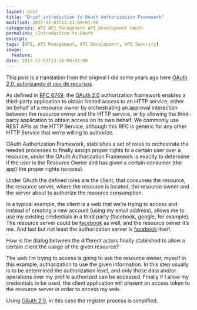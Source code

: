 ```yaml
---
layout: post
title: "Brief introduction to OAuth Authorization Framework"
modified: 2017-12-03T13:21:09+01:00
categories: API API_Management API_Development OAuth
permalink: /Introduction-to-OAuth
excerpt:
tags: [API, API Management, API Development, API Security]
image:
  feature:
date: 2017-12-03T13:20:09+01:00
---
```


This post is a translation from the original I did some years ago here [OAuth 2.0, autorizando el uso de recursos](https://lacabezaenlanube.wordpress.com/2014/11/02/oauth-2-0-autorizando-el-uso-de-recursos/)

As defined in [RFC 6749](http://tools.ietf.org/html/rfc6749), the [OAuth 2.0](http://oauth.net/documentation/) authorization framework enables a third-party application to obtain limited access to an HTTP service, either on behalf of a resource owner by orchestrating an approval interaction between the resource owner and the HTTP service, or by allowing the third-party application to obtain access on its own behalf. We commonly use REST APIs as the HTTP Service, although this RFC is generic for any other HTTP Service that we’re willing to authorize.

OAuth Authorization Framework, stablishes a set of roles to orchestrate the needed processes to finally assign proper rights to a certain user over a resource, under the OAuth Authorization Framework is exactly to determine if the user is the Resource Owner and has given a certain consumer (the app) the proper rights (scopes).

Under OAuth the defined roles are the client, that consumes the resource, the resource server, where the resource is located, the resource owner and the server about to authorize the resource consumption.

In a typical example, the client is a web that we’re trying to access and instead of creating a new account (using my email address), allows me to use my existing credentials in a third party (facebook, google, for example). The resource server could be [facebook](http://facebook.com/) as well, and the resource owner it’s me. And last but not least the authorization server is [facebook](http://facebook.com/) itself.

How is the dialog between the different actors finally stablished to allow a certain client the usage of the given resource?

The web I’m trying to access is going to ask the resource owner, myself in this example, authorization to use the given information. In this step usually is to be determined the authorization level, and only those data and/or operations over my profile authorized can be accessed. Finally if I allow my credentials to be used, the client application will present an access token to the resource server in order to access my web.

Using [OAuth 2.0](http://oauth.net/documentation/), in this case the register process is simplified.

